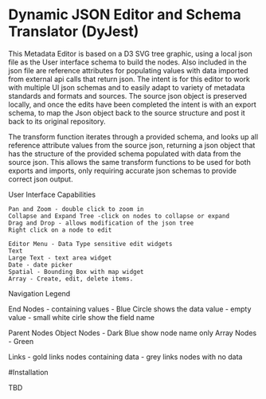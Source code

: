 # Dynamic JSON Editor and Schema Translator (DyJest)

This Metadata Editor is based on a D3 SVG tree graphic, using a local json file as the User interface schema to build the nodes. Also included in the json file are reference attributes for populating values with data imported from external api calls that return json.  The intent is for this editor to work with multiple UI json schemas and to easily adapt to variety of metadata standards and formats and sources.  The source json object is preserved locally, and once the edits have been completed the intent is with an export schema, to map the Json object back to the source structure and post it back to its original repository.

The transform function iterates through a provided schema, and looks up all reference attribute values from the source json, returning a json object that has the structure of the provided schema populated with data from the source json. This allows the same transform functions to be used for both exports and imports, only requiring accurate json schemas to provide correct json output.

User Interface Capabilities

    Pan and Zoom - double click to zoom in 
    Collapse and Expand Tree -click on nodes to collapse or expand
    Drag and Drop - allows modification of the json tree
    Right click on a node to edit

    Editor Menu - Data Type sensitive edit widgets
	Text 
	Large Text - text area widget
	Date - date picker
	Spatial - Bounding Box with map widget
	Array - Create, edit, delete items.

Navigation Legend

  End Nodes - containing values - Blue Circle shows the data value
            - empty value - small white cirle show the field name

   Parent Nodes  Object Nodes - Dark Blue show node name only
                 Array Nodes - Green 
  
  Links - gold links nodes containing data
        - grey links nodes with no data

#Installation

TBD




 
 
